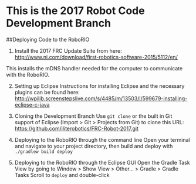 # This is the 2017 Robot Code Development Branch

##Deploying Code to the RoboRIO

1. Install the 2017 FRC Update Suite from here:
<http://www.ni.com/download/first-robotics-software-2015/5112/en/>

  This installs the mDNS handler needed for the computer to communicate with the RoboRIO.

2. Setting up Eclipse
Instructions for installing Eclipse and the necessary plugins can be found here:
<http://wpilib.screenstepslive.com/s/4485/m/13503/l/599679-installing-eclipse-c-java>

3. Cloning the Development Branch
Use `git clone` or the built in Git support of Eclipse (Import > Git > Projects from Git) to clone this URL:
<https://github.com/iliterobotics/FRC-Robot-2017.git>

4. Deploying to the RoboRIO through the command line
Open your terminal and navigate to your project directory, then build and deploy with `./gradlew build deploy`

5. Deploying to the RoboRIO through the Eclipse GUI 
Open the Gradle Task View by going to Window > Show View > Other... > Gradle > Gradle Tasks
Scroll to `deploy` and double-click







